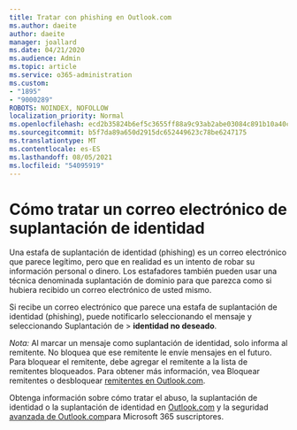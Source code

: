 ```yaml
---
title: Tratar con phishing en Outlook.com
ms.author: daeite
author: daeite
manager: joallard
ms.date: 04/21/2020
ms.audience: Admin
ms.topic: article
ms.service: o365-administration
ms.custom:
- "1895"
- "9000289"
ROBOTS: NOINDEX, NOFOLLOW
localization_priority: Normal
ms.openlocfilehash: ecd2b35824b6ef5c3655ff88a9c93ab2abe03084c891b10a40c5dacd02818d57
ms.sourcegitcommit: b5f7da89a650d2915dc652449623c78be6247175
ms.translationtype: MT
ms.contentlocale: es-ES
ms.lasthandoff: 08/05/2021
ms.locfileid: "54095919"
---
```

# <a name="how-to-deal-with-a-phishing-email"></a>Cómo tratar un correo electrónico de suplantación de identidad

Una estafa de suplantación de identidad (phishing) es un correo electrónico que parece legítimo, pero que en realidad es un intento de robar su información personal o dinero. Los estafadores también pueden usar una técnica denominada suplantación de dominio para que parezca como si hubiera recibido un correo electrónico de usted mismo.

Si recibe un correo electrónico que parece una estafa de suplantación de identidad (phishing), puede notificarlo seleccionando el mensaje y seleccionando Suplantación de  >  **identidad no deseado**.

*Nota:* Al marcar un mensaje como suplantación de identidad, solo informa al remitente. No bloquea que ese remitente le envíe mensajes en el futuro. Para bloquear el remitente, debe agregar el remitente a la lista de remitentes bloqueados. Para obtener más información, vea Bloquear remitentes o desbloquear [remitentes en Outlook.com](https://support.office.com/article/a3ece97b-82f8-4a5e-9ac3-e92fa6427ae4?wt.mc_id=Office_Outlook_com_Alchemy).

Obtenga información sobre cómo tratar el abuso, la suplantación de identidad o la suplantación de identidad en [Outlook.com](https://support.office.com/article/0d882ea5-eedc-4bed-aebc-079ffa1105a3?wt.mc_id=Office_Outlook_com_Alchemy) y la seguridad [avanzada de Outlook.com](https://support.office.com/article/882d2243-eab9-4545-a58a-b36fee4a46e2?wt.mc_id=Office_Outlook_com_Alchemy)para Microsoft 365 suscriptores.